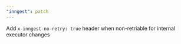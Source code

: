 ```yaml
---
"inngest": patch
---
```


Add `x-inngest-no-retry: true` header when non-retriable for internal executor changes
